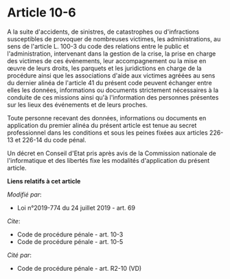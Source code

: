 # Article 10-6

A la suite d'accidents, de sinistres, de catastrophes ou d'infractions susceptibles de provoquer de nombreuses victimes, les
administrations, au sens de l'article L. 100-3 du code des relations entre le public et l'administration, intervenant dans la
gestion de la crise, la prise en charge des victimes de ces événements, leur accompagnement ou la mise en œuvre de leurs
droits, les parquets et les juridictions en charge de la procédure ainsi que les associations d'aide aux victimes agréées au
sens du dernier alinéa de l'article 41 du présent code peuvent échanger entre elles les données, informations ou documents
strictement nécessaires à la conduite de ces missions ainsi qu'à l'information des personnes présentes sur les lieux des
événements et de leurs proches.

Toute personne recevant des données, informations ou documents en application du premier alinéa du présent article est tenue
au secret professionnel dans les conditions et sous les peines fixées aux articles 226-13 et 226-14 du code pénal.

Un décret en Conseil d'Etat pris après avis de la Commission nationale de l'informatique et des libertés fixe les modalités
d'application du présent article.

**Liens relatifs à cet article**

_Modifié par_:

  - Loi n°2019-774 du 24 juillet 2019 - art. 69

_Cite_:

  - Code de procédure pénale - art. 10-3
  - Code de procédure pénale - art. 10-5

_Cité par_:

  - Code de procédure pénale - art. R2-10 (VD)
